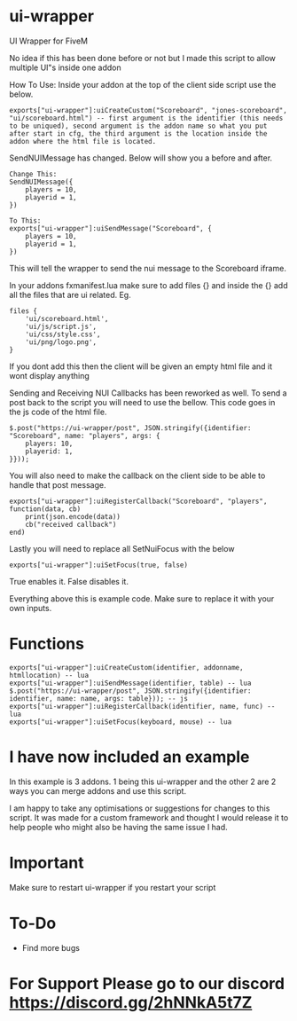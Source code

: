 # ui-wrapper

UI Wrapper for FiveM

No idea if this has been done before or not but I made this script to allow multiple UI"s inside one addon

How To Use:
Inside your addon at the top of the client side script use the below.

```
exports["ui-wrapper"]:uiCreateCustom("Scoreboard", "jones-scoreboard", "ui/scoreboard.html") -- first argument is the identifier (this needs to be uniqued), second argument is the addon name so what you put after start in cfg, the third argument is the location inside the addon where the html file is located.
```

SendNUIMessage has changed. Below will show you a before and after.

```
Change This:
SendNUIMessage({
	players = 10,
	playerid = 1,
})

To This:
exports["ui-wrapper"]:uiSendMessage("Scoreboard", {
	players = 10,
	playerid = 1,
})
```

This will tell the wrapper to send the nui message to the Scoreboard iframe.

In your addons fxmanifest.lua make sure to add files {} and inside the {} add all the files that are ui related. Eg.

```
files {
	'ui/scoreboard.html',
	'ui/js/script.js',
	'ui/css/style.css',
	'ui/png/logo.png',
}
```

If you dont add this then the client will be given an empty html file and it wont display anything

Sending and Receiving NUI Callbacks has been reworked as well. To send a post back to the script you will need to use the bellow. This code goes in the js code of the html file.

```
$.post("https://ui-wrapper/post", JSON.stringify({identifier: "Scoreboard", name: "players", args: {
	players: 10,
	playerid: 1,
}}));
```

You will also need to make the callback on the client side to be able to handle that post message.

```
exports["ui-wrapper"]:uiRegisterCallback("Scoreboard", "players", function(data, cb)
	print(json.encode(data))
	cb("received callback")
end)
```

Lastly you will need to replace all SetNuiFocus with the below

```
exports["ui-wrapper"]:uiSetFocus(true, false)
```

True enables it. False disables it.

Everything above this is example code. Make sure to replace it with your own inputs.

# Functions

```
exports["ui-wrapper"]:uiCreateCustom(identifier, addonname, htmllocation) -- lua
exports["ui-wrapper"]:uiSendMessage(identifier, table) -- lua
$.post("https://ui-wrapper/post", JSON.stringify({identifier: identifier, name: name, args: table})); -- js
exports["ui-wrapper"]:uiRegisterCallback(identifier, name, func) -- lua
exports["ui-wrapper"]:uiSetFocus(keyboard, mouse) -- lua
```

# I have now included an example

In this example is 3 addons. 1 being this ui-wrapper and the other 2 are 2 ways you can merge addons and use this script.

I am happy to take any optimisations or suggestions for changes to this script. It was made for a custom framework and thought I would release it to help people who might also be having the same issue I had.

# Important

Make sure to restart ui-wrapper if you restart your script

# To-Do

-   Find more bugs

# For Support Please go to our discord https://discord.gg/2hNNkA5t7Z
